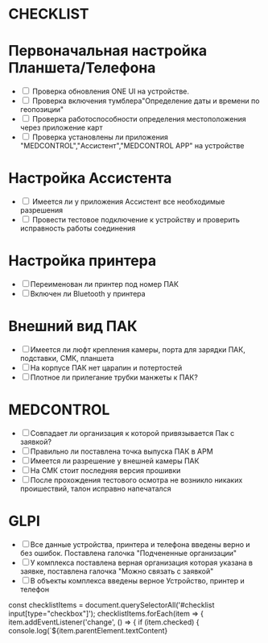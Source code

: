 # CHECKLIST


   <html lang="ru">
   <head>
       <meta charset="UTF-8">
       <meta name="viewport" content="width=device-width, initial-scale=1.0">
       <link rel="stylesheet" href="styles.css">
   </head>
   <body>
       <h1>Первоначальная настройка Планшета/Телефона</h1>
       <ul id="checklist">
           <li><input type="checkbox"> Проверка обновления ONE UI на устройстве.</li>
           <li><input type="checkbox"> Проверка включения тумблера"Определение даты и времени по геопозиции"</li>
           <li><input type="checkbox"> Проверка работоспособности определения местоположения через приложение карт </li>
           <li><input type="checkbox"> Проверка установлены ли приложения "MEDCONTROL","Ассистент","MEDCONTROL APP" на устройстве</li>
       </ul>
   </body>
   </html>

   <html lang="ru">
   <head>
       <meta charset="UTF-8">
  <meta name="viewport" content="width=device-width, initial-scale=1.0">
       <link rel="stylesheet" href="styles.css">
   </head>
   <body>
       <h1>Настройка Ассистента</h1>
       <ul id="checklist">
           <li><input type="checkbox"> Имеется ли у приложения Ассистент все необходимые разрешения</li>
           <li><input type="checkbox"> Провести тестовое подключение к устройству и проверить исправность работы соединения</li>
       </ul>
   </body>
    <h1>Настройка принтера</h1>
       <ul id="checklist">
           <li><input type="checkbox">Переименован ли принтер под номер ПАК</li>
           <li><input type="checkbox">Включен ли Bluetooth у принтера</li>
       </ul>
   </body>
   <h1>Внешний вид ПАК</h1>
       <ul id="checklist">
           <li><input type="checkbox">Имеется ли люфт крепления камеры, порта для зарядки ПАК, подставки, СМК, планшета</li>
           <li><input type="checkbox">На корпусе ПАК нет царапин и потертостей </li>
            <li><input type="checkbox">Плотное ли прилегание трубки манжеты к ПАК?</li>
       </ul>
   </body>
   <h1>MEDCONTROL</h1>
       <ul id="checklist">
           <li><input type="checkbox">Совпадает ли организация к которой привязывается Пак с заявкой? </li>
           <li><input type="checkbox">Правильно ли поставлена точка выпуска ПАК в АРМ</li>
           <li><input type="checkbox">Имеется ли разрешение у внешней камеры ПАК</li>
    <li><input type="checkbox">На СМК стоит последняя версия прошивки</li>
            <li><input type="checkbox">После прохождения тестового осмотра не возникло никаких проишествий, талон исправно напечатался</li>
       </ul>
   </body>
   <h1>GLPI</h1>
       <ul id="checklist">
           <li><input type="checkbox">Все данные устройства, принтера и телефона введены верно и без ошибок. Поставлена галочка "Подчененные организации" </li>
           <li><input type="checkbox">У комплекса поставлена верная организация которая указана в заявке, поставлена галочка "Можно связать с заявкой"</li>
           <li><input type="checkbox">В объекты комплекса введены верное Устройство, принтер и телефон</li>
       </ul>
   </body>
  
          
   const checklistItems = document.querySelectorAll('#checklist input[type="checkbox"]');
   checklistItems.forEach(item => {
       item.addEventListener('change', () => {
           if (item.checked) {
               console.log(`${item.parentElement.textContent} 
